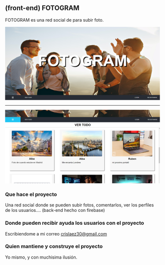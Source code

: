 ## (front-end) FOTOGRAM

FOTOGRAM es una red social de para subir foto.

<img src="https://github.com/crislaez/FotoGram/blob/master/src/img/foto_proyecto.PNG" />
<hr>
<img src="https://github.com/crislaez/FotoGram/blob/master/src/img/foto_proyecto_2.PNG" />

### Que hace el proyecto

Una red social donde se pueden subir fotos, comentarlos, ver los perfiles de los usuarios.... (back-end hecho con firebase)
 
### Donde pueden recibir ayuda los usuarios con el proyecto
 
Escribiendome a mi correo crislaez30@gmail.com

### Quien mantiene y construye el proyecto

Yo mismo, y con muchisima ilusión.
